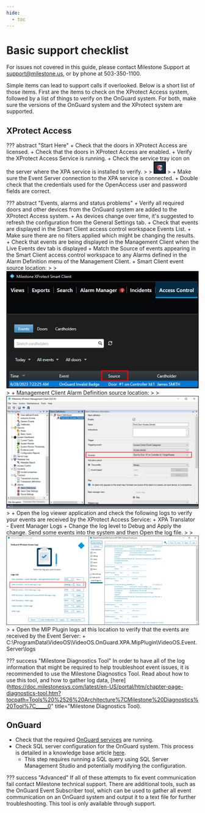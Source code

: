 ```yaml
---
hide:
  - toc
---
```

# Basic support checklist

For issues not covered in this guide, please contact Milestone Support at support@milestone.us, or by phone at 503-350-1100.

Simple items can lead to support calls if overlooked. Below is a short list of those items. First are the items to check on the XProtect Access system, followed by a list of things to verify on the OnGuard system. For both, make sure the versions of the OnGuard system and the XProtect system are supported.

## XProtect Access

??? abstract "Start Here"
    + Check that the doors in XProtect Access are licensed.
    + Check that the doors in XProtect Access are enabled.
    + Verify the XProtect Access Service is running. 
        + Check the service tray icon on the server where the XPA service is installed to verify.
    >
    > ![TrayIcon](img/CXAL.trayicon.png)
    >
    + Make sure the Event Server connection to the XPA service is connected.
    + Double check that the credentials used for the OpenAccess user and password fields are correct.

??? abstract "Events, alarms and status problems"
    + Verify all required doors and other devices from the OnGuard system are added to the XProtect Access system.
        + As devices change over time, it's suggested to refresh the configuration from the General Settings tab.
    + Check that events are displayed in the Smart Client access control workspace Events List.
        + Make sure there are no filters applied which might be changing the results.
    + Check that events are being displayed in the Management Client when the Live Events dev tab is displayed
    + Match the Source of events appearing in the Smart Client access control workspace to any Alarms defined in the Alarm Definition menu of the Management Client.
        + Smart Client event source location:
    >
    > ![SourceSC](img/CXAL.eventsourceSC.png)
    >
        + Management Client Alarm Definition source location:
    >
    > ![MCSource](img/CXAL.eventsourceMC.png)
    >
    + Open the log viewer application and check the following logs to verify your events are received by the XProtect Access Service:
        + XPA Translator - Event Manager Logs
            + Change the log level to Debug and Apply the change. Send some events into the system and then Open the log file.
    >
    > ![DebugLog](img/CXAL.debugeventlog.png)
    >
    + Open the MIP Plugin logs at this location to verify that the events are received by the Event Server:
        + C:\ProgramData\VideoOS\VideoOS.OnGuard.XPA.MipPlugin\VideoOS.Event.Server\logs
    
??? success "Milestone Diagnostics Tool"
    In order to have all of the log information that might be required to help troubleshoot event issues, it is recommended to use the Milestone Diagnostics Tool. Read about how to use this tool, and how to gather log data, [here](https://doc.milestonesys.com/latest/en-US/portal/htm/chapter-page-diagnostics-tool.htm?tocpath=Tools%20%2526%20Architecture%7CMilestone%20Diagnostics%20Tool%7C_____0" title="Milestone Diagnostics Tool).

## OnGuard

+ Check that the required [OnGuard services](https://supportcommunity.milestonesys.com/s/article/Lenel-OnGuard-XPA-Integration-not-receiving-OpenAccess-events-ACM-troubleshooting?language=en_US) are running.
+ Check SQL server configuration for the OnGuard system. This process is detailed in a knowledge base article [here](https://supportcommunity.milestonesys.com/s/article/Lenel-OnGuard-XPA-Integration-not-receiving-OpenAccess-events-ACM-troubleshooting?language=en_US).
    + This step requires running a SQL query using SQL Server Management Studio and potentially modifying the configuration.

??? success "Advanced"
    If all of these attempts to fix event communication fail contact Milestone technical support. There are additional tools, such as the OnGuard Event Subscriber tool, which can be used to gather all event communication on an OnGuard system and output it to a text file for further troubleshooting. This tool is only available through support.
